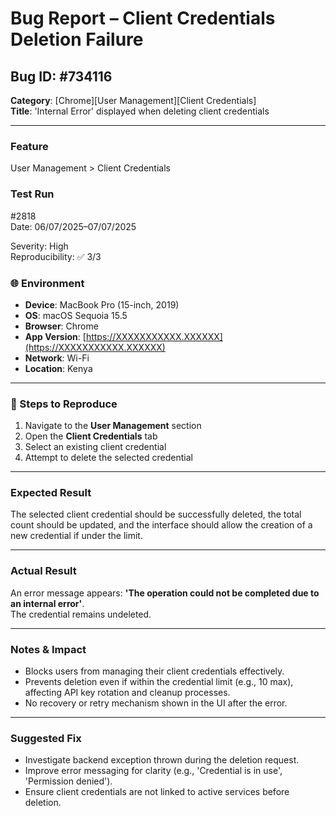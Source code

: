 # Bug Report – Client Credentials Deletion Failure

## Bug ID: #734116  
**Category**: [Chrome][User Management][Client Credentials]  
**Title**: 'Internal Error' displayed when deleting client credentials

---

### Feature
User Management > Client Credentials

### Test Run
#2818  
Date: 06/07/2025–07/07/2025

Severity: High  
Reproducibility: ✅ 3/3

### 🌐 Environment
- **Device**: MacBook Pro (15-inch, 2019)  
- **OS**: macOS Sequoia 15.5  
- **Browser**: Chrome  
- **App Version**: [https://XXXXXXXXXXX.XXXXXX](https://XXXXXXXXXXX.XXXXXX)  
- **Network**: Wi-Fi  
- **Location**: Kenya  

---

### 🔁 Steps to Reproduce

1. Navigate to the **User Management** section  
2. Open the **Client Credentials** tab  
3. Select an existing client credential  
4. Attempt to delete the selected credential

---

### Expected Result
The selected client credential should be successfully deleted, the total count should be updated, and the interface should allow the creation of a new credential if under the limit.

---

### Actual Result
An error message appears:  **'The operation could not be completed due to an internal error'**.  
The credential remains undeleted.

---

### Notes & Impact

- Blocks users from managing their client credentials effectively.
- Prevents deletion even if within the credential limit (e.g., 10 max), affecting API key rotation and cleanup processes.
- No recovery or retry mechanism shown in the UI after the error.

---

### Suggested Fix

- Investigate backend exception thrown during the deletion request.
- Improve error messaging for clarity (e.g., 'Credential is in use', 'Permission denied').
- Ensure client credentials are not linked to active services before deletion.
